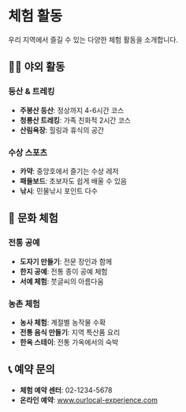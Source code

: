# 체험 활동

우리 지역에서 즐길 수 있는 다양한 체험 활동을 소개합니다.

## 🏃‍♂️ 야외 활동

### 등산 & 트레킹
- **주봉산 등산**: 정상까지 4-6시간 코스
- **청룡산 트레킹**: 가족 친화적 2시간 코스
- **산림욕장**: 힐링과 휴식의 공간

### 수상 스포츠
- **카약**: 중앙호에서 즐기는 수상 레저
- **패들보드**: 초보자도 쉽게 배울 수 있음
- **낚시**: 민물낚시 포인트 다수

## 🎨 문화 체험

### 전통 공예
- **도자기 만들기**: 전문 장인과 함께
- **한지 공예**: 전통 종이 공예 체험
- **서예 체험**: 붓글씨의 아름다움

### 농촌 체험
- **농사 체험**: 계절별 농작물 수확
- **전통 음식 만들기**: 지역 특산품 요리
- **한옥 스테이**: 전통 가옥에서의 숙박

## 📞 예약 문의
- **체험 예약 센터**: 02-1234-5678
- **온라인 예약**: www.ourlocal-experience.com 
